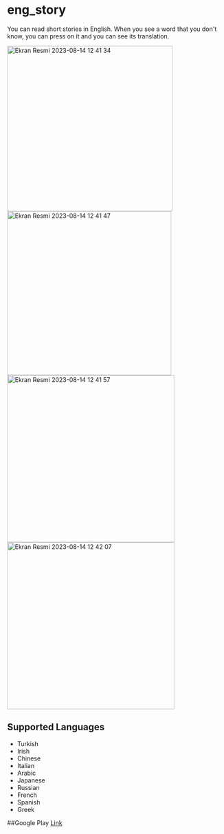 # eng_story

You can read short stories in English. When you see a word that you don't know, you can press on it and you can see its translation.



<img width="385" alt="Ekran Resmi 2023-08-14 12 41 34" src="https://github.com/theritalin/eng_story/assets/16186510/ad1ddbcd-40d6-428b-bab7-c9fed6798342">
<img width="382" alt="Ekran Resmi 2023-08-14 12 41 47" src="https://github.com/theritalin/eng_story/assets/16186510/41389f3c-d596-4568-91c7-69eaf7f0b8e4">
<img width="389" alt="Ekran Resmi 2023-08-14 12 41 57" src="https://github.com/theritalin/eng_story/assets/16186510/42c08b8b-24ff-4b0b-8b1d-e39a2ede4f6d">
<img width="389" alt="Ekran Resmi 2023-08-14 12 42 07" src="https://github.com/theritalin/eng_story/assets/16186510/0f3899e5-6990-49f2-8b83-9e3dc9013032">



## Supported Languages
- Turkish
- Irish
- Chinese
- Italian
- Arabic
- Japanese
- Russian
- French
- Spanish
- Greek

##Google Play [Link](https://play.google.com/store/apps/details?id=com.bsck.eng_story)
